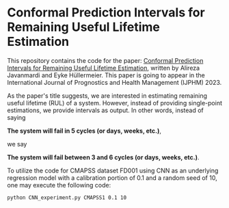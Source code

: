 # Conformal Prediction Intervals for Remaining Useful Lifetime Estimation

This repository contains the code for the paper: [Conformal Prediction Intervals for Remaining Useful Lifetime
Estimation](https://arxiv.org/pdf/2212.14612.pdf),
written by Alireza Javanmardi and Eyke Hüllermeier.
This paper is going to appear in the International Journal of Prognostics and Health Management (IJPHM) 2023.

As the paper's title suggests, we are interested in estimating remaining useful lifetime (RUL) of a system. However, instead of providing single-point estimations, we provide intervals as output. In other words, instead of saying 

**The system will fail in $5$ cycles (or days, weeks, etc.)**, 

we say

**The system will fail between $3$ and $6$ cycles (or days, weeks, etc.)**.

To utilize the code for CMAPSS dataset FD001 using CNN as an underlying regression model with a calibration portion of 0.1 and a random seed of 10, one may execute the following code:

`python CNN_experiment.py CMAPSS1 0.1 10`
